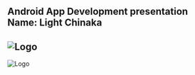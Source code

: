 Android App Development presentation <br/>
     Name: Light Chinaka
---
![Logo](https://uplift.ng/wp-content/uploads/2017/01/Uplift.Ng_-1080x756.png)
---
![Logo](https://developer.android.com/guide/components/images/activity_lifecycle.png)
